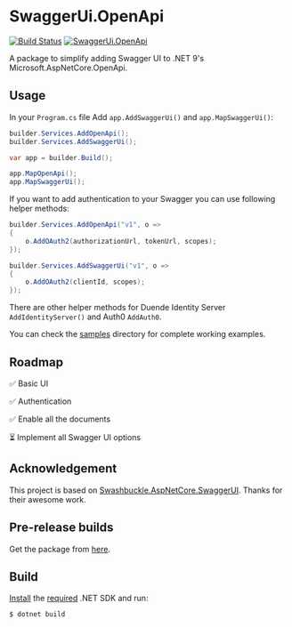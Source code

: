 ﻿# SwaggerUi.OpenApi

[![Build Status](https://ctyar.visualstudio.com/SwaggerUi.OpenApi/_apis/build/status%2Fctyar.SwaggerUi.OpenApi?branchName=main)](https://ctyar.visualstudio.com/SwaggerUi.OpenApi/_build/latest?definitionId=12&branchName=main)
[![SwaggerUi.OpenApi](https://img.shields.io/nuget/v/SwaggerUi.OpenApi.svg)](https://www.nuget.org/packages/SwaggerUi.OpenApi/)

A package to simplify adding Swagger UI to .NET 9's Microsoft.AspNetCore.OpenApi.


## Usage

In your `Program.cs` file Add `app.AddSwaggerUi()` and `app.MapSwaggerUi()`:

```csharp
builder.Services.AddOpenApi();
builder.Services.AddSwaggerUi();

var app = builder.Build();

app.MapOpenApi();
app.MapSwaggerUi();
```

If you want to add authentication to your Swagger you can use following helper methods:
```csharp
builder.Services.AddOpenApi("v1", o =>
{
    o.AddOAuth2(authorizationUrl, tokenUrl, scopes);
});

builder.Services.AddSwaggerUi("v1", o =>
{
    o.AddOAuth2(clientId, scopes);
});
```
There are other helper methods for Duende Identity Server `AddIdentityServer()` and Auth0 `AddAuth0`.

You can check the [samples](/src/samples) directory for complete working examples.


## Roadmap

✅ Basic UI

✅ Authentication

✅ Enable all the documents

⏳ Implement all Swagger UI options


## Acknowledgement

This project is based on [Swashbuckle.AspNetCore.SwaggerUI](https://github.com/domaindrivendev/Swashbuckle.AspNetCore). Thanks for their awesome work.


## Pre-release builds

Get the package from [here](https://github.com/ctyar/SwaggerUi.OpenApi/pkgs/nuget/SwaggerUi.OpenApi).


## Build

[Install](https://get.dot.net) the [required](global.json) .NET SDK and run:
```
$ dotnet build
```